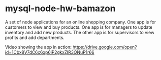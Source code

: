 # mysql-node-hw-bamazon

A set of node applications for an online shopping company. One app is for customers to view and buy products. One app is for managers to update inventory and add new products. The other app is for supervisors to view profits and add departments.

Video showing the app in action:
https://drive.google.com/open?id=1Cbx8V7dC6c6xp6iP2gkxZIR3QNuP1r66
